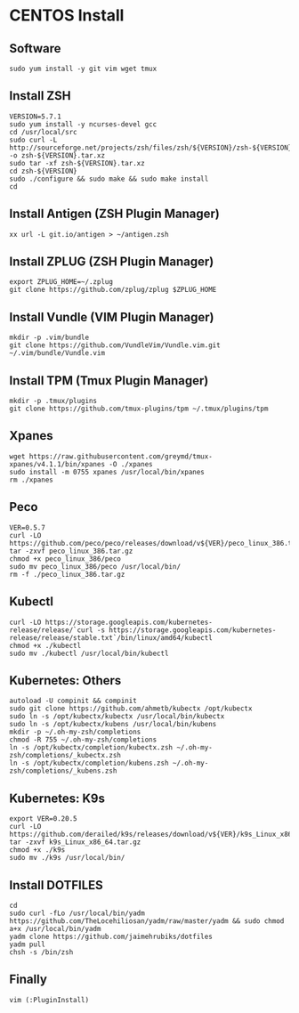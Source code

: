 
# CENTOS Install

## Software
    sudo yum install -y git vim wget tmux

## Install ZSH
    VERSION=5.7.1
    sudo yum install -y ncurses-devel gcc
    cd /usr/local/src
    sudo curl -L http://sourceforge.net/projects/zsh/files/zsh/${VERSION}/zsh-${VERSION}.tar.xz/download -o zsh-${VERSION}.tar.xz
    sudo tar -xf zsh-${VERSION}.tar.xz
    cd zsh-${VERSION}
    sudo ./configure && sudo make && sudo make install
    cd

## Install Antigen (ZSH Plugin Manager)
    xx url -L git.io/antigen > ~/antigen.zsh

## Install ZPLUG (ZSH Plugin Manager)
    export ZPLUG_HOME=~/.zplug
    git clone https://github.com/zplug/zplug $ZPLUG_HOME

## Install Vundle (VIM Plugin Manager)
    mkdir -p .vim/bundle
    git clone https://github.com/VundleVim/Vundle.vim.git ~/.vim/bundle/Vundle.vim

## Install TPM (Tmux Plugin Manager)
    mkdir -p .tmux/plugins
    git clone https://github.com/tmux-plugins/tpm ~/.tmux/plugins/tpm

## Xpanes
    wget https://raw.githubusercontent.com/greymd/tmux-xpanes/v4.1.1/bin/xpanes -O ./xpanes
    sudo install -m 0755 xpanes /usr/local/bin/xpanes
    rm ./xpanes

## Peco
    VER=0.5.7
    curl -LO https://github.com/peco/peco/releases/download/v${VER}/peco_linux_386.tar.gz
    tar -zxvf peco_linux_386.tar.gz
    chmod +x peco_linux_386/peco
    sudo mv peco_linux_386/peco /usr/local/bin/
    rm -f ./peco_linux_386.tar.gz

## Kubectl
    curl -LO https://storage.googleapis.com/kubernetes-release/release/`curl -s https://storage.googleapis.com/kubernetes-release/release/stable.txt`/bin/linux/amd64/kubectl
    chmod +x ./kubectl
    sudo mv ./kubectl /usr/local/bin/kubectl

## Kubernetes: Others
    autoload -U compinit && compinit
    sudo git clone https://github.com/ahmetb/kubectx /opt/kubectx
    sudo ln -s /opt/kubectx/kubectx /usr/local/bin/kubectx
    sudo ln -s /opt/kubectx/kubens /usr/local/bin/kubens
    mkdir -p ~/.oh-my-zsh/completions
    chmod -R 755 ~/.oh-my-zsh/completions
    ln -s /opt/kubectx/completion/kubectx.zsh ~/.oh-my-zsh/completions/_kubectx.zsh
    ln -s /opt/kubectx/completion/kubens.zsh ~/.oh-my-zsh/completions/_kubens.zsh

## Kubernetes: K9s
    export VER=0.20.5
    curl -LO https://github.com/derailed/k9s/releases/download/v${VER}/k9s_Linux_x86_64.tar.gz
    tar -zxvf k9s_Linux_x86_64.tar.gz
    chmod +x ./k9s
    sudo mv ./k9s /usr/local/bin/
 
## Install DOTFILES
    cd
    sudo curl -fLo /usr/local/bin/yadm https://github.com/TheLocehiliosan/yadm/raw/master/yadm && sudo chmod a+x /usr/local/bin/yadm
    yadm clone https://github.com/jaimehrubiks/dotfiles
    yadm pull
    chsh -s /bin/zsh

## Finally
    vim (:PluginInstall)
